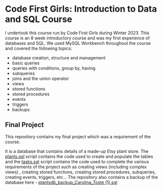# Code First Girls: Introduction to Data and SQL Course
I undertook this course run by Code First Girls during Winter 2023. This course is an 8 week introductory course and was my first experience of databases and SQL. We used MySQL Workbench throughout the course and covered the following topics:


- database creation, structure and management
- basic queries
- queries with conditions, group by, having
- subqueries
- joins and the union operator
- views
- stored functions
- stored procedures
- events
- triggers
- backups

## Final Project
This repository contains my final project which was a requirement of the course. 

It is a database that contains details of a made-up Etsy plant store. The [plants.sql](https://github.com/Carolina-Toste/CFG_Data_and_SQL/blob/main/plants.sql) script contains the code used to create and populate the tables and the [tasks.sql](https://github.com/Carolina-Toste/CFG_Data_and_SQL/blob/main/tasks.sql) script contains the code used to complete the various requirements of the project such as creating views (including complex views) , creating stored functions, creating stored procedures, subqueries, creating events, triggers, etc...
The repository also contains a backup of the database here - [plantsdb_backup_Carolina_Toste (1).sql](https://github.com/Carolina-Toste/CFG_Data_and_SQL/blob/main/plantsdb_backup_Carolina_Toste%20(1).sql)
